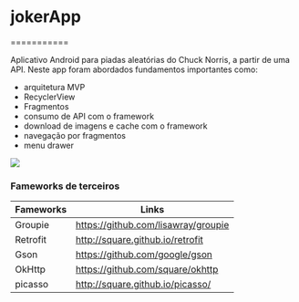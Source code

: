 # jokerApp
===========

Aplicativo Android para piadas aleatórias do Chuck Norris, a partir de uma API. Neste app foram abordados fundamentos importantes como: 

* arquitetura MVP
* RecyclerView 
* Fragmentos
* consumo de API com o framework
* download de imagens e cache com o framework
* navegação por fragmentos
* menu drawer

![](./screenshots/screen_recording.gif)

### Fameworks de terceiros

| Fameworks | Links |
| ------ | ------ |
| Groupie | https://github.com/lisawray/groupie |
| Retrofit | http://square.github.io/retrofit |
| Gson | https://github.com/google/gson |
| OkHttp | https://github.com/square/okhttp |
| picasso | http://square.github.io/picasso/ |

